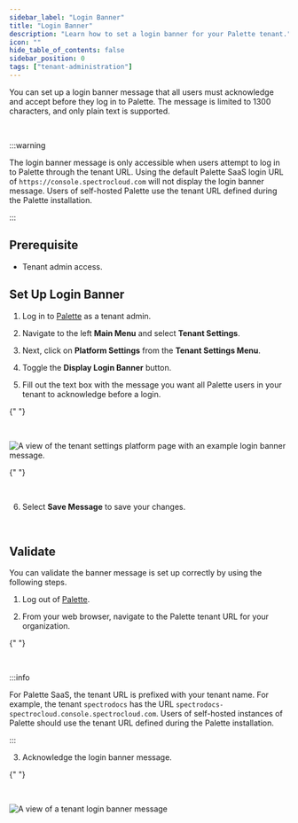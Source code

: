 ```yaml
---
sidebar_label: "Login Banner"
title: "Login Banner"
description: "Learn how to set a login banner for your Palette tenant."
icon: ""
hide_table_of_contents: false
sidebar_position: 0
tags: ["tenant-administration"]
---
```


You can set up a login banner message that all users must acknowledge and accept before they log in to Palette. The
message is limited to 1300 characters, and only plain text is supported.

<br />

:::warning

The login banner message is only accessible when users attempt to log in to Palette through the tenant URL. Using the
default Palette SaaS login URL of `https://console.spectrocloud.com` will not display the login banner message. Users of
self-hosted Palette use the tenant URL defined during the Palette installation.

:::

## Prerequisite

- Tenant admin access.

## Set Up Login Banner

1. Log in to [Palette](https://console.spectrocloud.com) as a tenant admin.

2. Navigate to the left **Main Menu** and select **Tenant Settings**.

3. Next, click on **Platform Settings** from the **Tenant Settings Menu**.

4. Toggle the **Display Login Banner** button.

5. Fill out the text box with the message you want all Palette users in your tenant to acknowledge before a login.

{" "}

<br />

![A view of the tenant settings platform page with an example login banner message.](/tenant-settings_login-banner_settings-page-view.png)

{" "}

<br />

6. Select **Save Message** to save your changes.

<br />

## Validate

You can validate the banner message is set up correctly by using the following steps.

1. Log out of [Palette](https://console.spectrocloud.com).

2. From your web browser, navigate to the Palette tenant URL for your organization.

{" "}

<br />

:::info

For Palette SaaS, the tenant URL is prefixed with your tenant name. For example, the tenant `spectrodocs` has the URL
`spectrodocs-spectrocloud.console.spectrocloud.com`. Users of self-hosted instances of Palette should use the tenant URL
defined during the Palette installation.

:::

3. Acknowledge the login banner message.

{" "}

<br />

![A view of a tenant login banner message](/tenant-settings_login-banner_tenant-banner-view.png)
